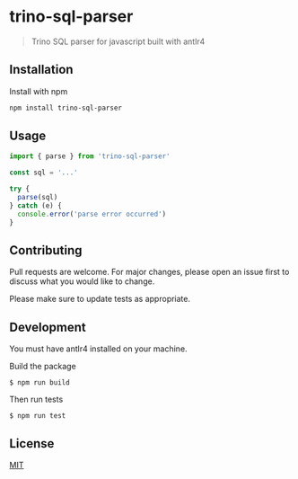 # trino-sql-parser

> Trino SQL parser for javascript built with antlr4

## Installation

Install with npm

```bash
npm install trino-sql-parser
```

## Usage

```javascript
import { parse } from 'trino-sql-parser'

const sql = '...'

try {
  parse(sql)
} catch (e) {
  console.error('parse error occurred')
}
```

## Contributing

Pull requests are welcome. For major changes, please open an issue first to
discuss what you would like to change.

Please make sure to update tests as appropriate.

## Development

You must have antlr4 installed on your machine.

Build the package

```
$ npm run build
```

Then run tests

```
$ npm run test
```

## License
[MIT](https://choosealicense.com/licenses/mit/)
